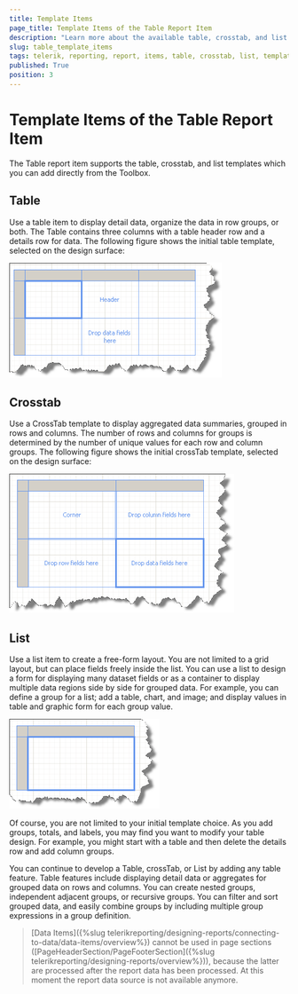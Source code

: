 ```yaml
---
title: Template Items
page_title: Template Items of the Table Report Item 
description: "Learn more about the available table, crosstab, and list template items supported by the Telerik Reporting Table report item."
slug: table_template_items
tags: telerik, reporting, report, items, table, crosstab, list, templates
published: True
position: 3
---
```


# Template Items of the Table Report Item

The Table report item supports the table, crosstab, and list templates which you can add directly from the Toolbox.

## Table 

Use a table item to display detail data, organize the data in row groups, or both. The Table contains three columns with a table header row and a details row for data. The following figure shows the initial table template, selected on the design surface: 

![](images/table1.png)

## Crosstab 

Use a CrossTab template to display aggregated data summaries, grouped in rows and columns. The number of rows and columns for groups is determined by the number of unique values for each row and column groups. The following figure shows the initial crossTab template, selected on the design surface: 

![](images/table2.png)

## List 

Use a list item to create a free-form layout. You are not limited to a grid layout, but can place fields freely inside the list. You can use a list to design a form for displaying many dataset fields or as a container to display multiple data regions side by side for grouped data. For example, you can define a group for a list; add a table, chart, and image; and display values in table and graphic form for each group value. 

![](images/table3.png)

Of course, you are not limited to your initial template choice. As you add groups, totals, and labels, you may find you want to modify your table design. For example, you might start with a table and then delete the details row and add column groups.

You can continue to develop a Table, crossTab, or List by adding any table feature. Table features include displaying detail data or aggregates for grouped data on rows and columns. You can create nested groups, independent adjacent groups, or recursive groups. You can filter and sort grouped data, and easily combine groups by including multiple group expressions in a group definition.

> [Data Items]({%slug telerikreporting/designing-reports/connecting-to-data/data-items/overview%}) cannot be used in page sections ([PageHeaderSection/PageFooterSection]({%slug telerikreporting/designing-reports/overview%})), because the latter are processed after the report data has been processed. At this moment the report data source is not available anymore. 

